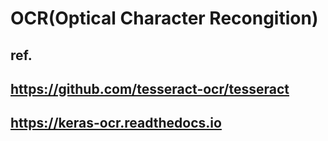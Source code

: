 # OCR(Optical Character Recongition)
## ref.
## https://github.com/tesseract-ocr/tesseract
## https://keras-ocr.readthedocs.io
